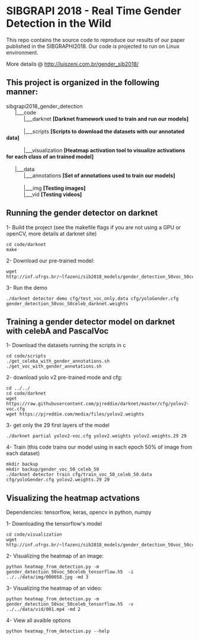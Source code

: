 # SIBGRAPI 2018 -  Real Time Gender Detection in the Wild #
This repo contains the source code to reproduce our results of our paper published in the SIBGRAPHI2018. Our code is projected to run on Linux environment.

More details @  http://luiszeni.com.br/gender_sib2018/

## This project is organized in the following manner:
sibgrapi2018_gender_detection<br>
&nbsp;&nbsp;&nbsp;&nbsp;&nbsp;&nbsp;|___code<br>
&nbsp;&nbsp;&nbsp;&nbsp;&nbsp;&nbsp;&nbsp;&nbsp;&nbsp;&nbsp;&nbsp;&nbsp;|___darknet 
			**[Darknet framework used to train and run our models]**<br>			
&nbsp;&nbsp;&nbsp;&nbsp;&nbsp;&nbsp;&nbsp;&nbsp;&nbsp;&nbsp;&nbsp;&nbsp;|___scripts 
			**[Scripts to download the datasets with our annotated data]**<br>		
&nbsp;&nbsp;&nbsp;&nbsp;&nbsp;&nbsp;&nbsp;&nbsp;&nbsp;&nbsp;&nbsp;&nbsp;|___visualization 
			 **[Heatmap activation tool to visualize activations for each class of an trained model]**<br>	 
&nbsp;&nbsp;&nbsp;&nbsp;&nbsp;&nbsp;|___data<br>
&nbsp;&nbsp;&nbsp;&nbsp;&nbsp;&nbsp;&nbsp;&nbsp;&nbsp;&nbsp;&nbsp;&nbsp;|___annotations 
			**[Set of annotations used to train our models]**<br>		
&nbsp;&nbsp;&nbsp;&nbsp;&nbsp;&nbsp;&nbsp;&nbsp;&nbsp;&nbsp;&nbsp;&nbsp;|___img 
			**[Testing images]**<br>
&nbsp;&nbsp;&nbsp;&nbsp;&nbsp;&nbsp;&nbsp;&nbsp;&nbsp;&nbsp;&nbsp;&nbsp;|___vid 
			**[Testing videos]**<br>

## Running the gender detector on darknet
	
1- Build the project (see the makefile flags if you are not using a GPU or openCV, more details at darknet site)
```
cd code/darknet
make
```
2- Download our pre-trained model:
```
wget http://inf.ufrgs.br/~lfazeni/sib2018_models/gender_detection_50voc_50celeb_darknet.weights
```
3- Run the demo
```
./darknet detector demo cfg/test_voc_only.data cfg/yoloGender.cfg gender_detection_50voc_50celeb_darknet.weights
```
## Training a gender detector model on darknet with celebA and PascalVoc
1- Download the datasets running the scripts in c
```
cd code/scripts
./get_celeba_with_gender_annotations.sh
./get_voc_with_gender_annotations.sh
```
2- download yolo v2 pre-trained mode and cfg:
```
cd ../../
cd code/darknet
wget https://raw.githubusercontent.com/pjreddie/darknet/master/cfg/yolov2-voc.cfg
wget https://pjreddie.com/media/files/yolov2.weights
```
3- get only the 29 first layers of the model
```
./darknet partial yolov2-voc.cfg yolov2.weights yolov2.weights.29 29
```
4- Train (this code trains our model using in each epoch 50% of image from each dataset)
```
mkdir backup
mkdir backup/gender_voc_50_celeb_50
./darknet detector train cfg/train_voc_50_celeb_50.data cfg/yoloGender.cfg yolov2.weights.29 29
```

## Visualizing the heatmap actvations
Dependencies:  tensorflow, keras, opencv in python, numpy

1- Downloading the tensorflow's model 
```
cd code/visualization
wget http://inf.ufrgs.br/~lfazeni/sib2018_models/gender_detection_50voc_50celeb_darknet.weights
```
2- Visualizing the heatmap of an image:
```
python heatmap_from_detection.py -m gender_detection_50voc_50celeb_tensorflow.h5  -i ../../data/img/000058.jpg -md 3
```
3- Visualizing the heatmap of an video:
```
python heatmap_from_detection.py -m gender_detection_50voc_50celeb_tensorflow.h5  -v ../../data/vid/001.mp4 -md 2
```
4- View all avaible options
```
python heatmap_from_detection.py --help
```

